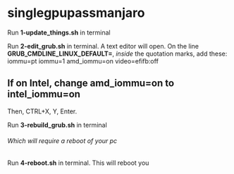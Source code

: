 # singlegpupassmanjaro

Run **1-update_things.sh** in terminal

Run **2-edit_grub.sh** in terminal. A text editor will open.
On the line **GRUB_CMDLINE_LINUX_DEFAULT=**, *inside* the quotation marks, add these:
iommu=pt iommu=1 amd_iommu=on video=efifb:off
## If on Intel, change amd_iommu=on to intel_iommu=on
Then, CTRL+X, Y, Enter.

Run **3-rebuild_grub.sh** in terminal
###### Which will require a reboot of your pc

Run **4-reboot.sh** in terminal. This will reboot you



